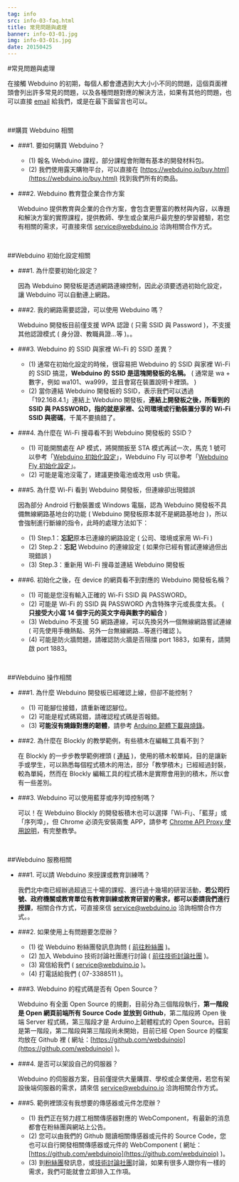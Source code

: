 ```yaml
---
tag: info
src: info-03-faq.html
title: 常見問題與處理
banner: info-03-01.jpg
img: info-03-01s.jpg
date: 20150425
---
```


<!-- @@master  = ../../_layout.html-->

<!-- @@block  =  meta-->

<title>常見問題與處理 :::: Webduino = Web × Arduino</title>

<meta name="description" content="在接觸 Webduino 的初期，每個人都會遭遇到大大小小不同的問題，這個頁面裡頭會列出許多常見的問題，以及各種問題對應的解決方法，如果有其他的問題，也可以直接 email 給我們。">

<meta itemprop="description" content="在接觸 Webduino 的初期，每個人都會遭遇到大大小小不同的問題，這個頁面裡頭會列出許多常見的問題，以及各種問題對應的解決方法，如果有其他的問題，也可以直接 email 給我們。">

<meta property="og:description" content="在接觸 Webduino 的初期，每個人都會遭遇到大大小小不同的問題，這個頁面裡頭會列出許多常見的問題，以及各種問題對應的解決方法，如果有其他的問題，也可以直接 email 給我們。">

<meta property="og:title" content="Webduino 常見問題與處理" >

<meta property="og:url" content="https://webduino.io/tutorials/info-03-faq.html">

<meta property="og:image" content="https://webduino.io/img/tutorials/info-03-01s.jpg">

<meta itemprop="image" content="https://webduino.io/img/tutorials/info-03-01s.jpg">

<include src="../_include-tutorials.html"></include>

<!-- @@close-->

<!-- @@block  =  preAndNext-->

<include src="../_include-tutorials-content.html"></include>

<!-- @@close-->



<!-- @@block  =  tutorials-->

#常見問題與處理

在接觸 Webduino 的初期，每個人都會遭遇到大大小小不同的問題，這個頁面裡頭會列出許多常見的問題，以及各種問題對應的解決方法，如果有其他的問題，也可以直接 [email](mailto:service@webduino.io) 給我們，或是在最下面留言也可以。

<br/>

##購買 Webduino 相關

- ###1. 要如何購買 Webduino？

	- (1) 報名 Webduino 課程，部分課程會附贈有基本的開發材料包。
	- (2) 我們使用露天購物平台，可以直接在 [https://webduino.io/buy.html](https://webduino.io/buy.html) 找到我們所有的商品。

- ###2. Webduino 教育暨企業合作方案

	Webduino 提供教育與企業的合作方案，會包含更豐富的教材與內容，以專題和解決方案的實際課程，提供教師、學生或企業用戶最完整的學習體驗，若您有相關的需求，可直接來信 [service@webduino.io](mailto:service@webduino.io) 洽詢相關合作方式。

<br/>

##Webduino 初始化設定相關

- ###1. 為什麼要初始化設定？

	因為 Webduino 開發板是透過網路連線控制，因此必須要透過初始化設定，讓 Webduino 可以自動連上網路。

- ###2. 我的網路需要認證，可以使用 Webduino 嗎？

	Webduino 開發板目前僅支援 WPA 認證 ( 只需 SSID 與 Password )，不支援其他認證模式 ( 身分證、教職員證...等 )。。

- ###3. Webduino 的 SSID 與家裡 Wi-Fi 的 SSID 差異？

	- (1) 通常在初始化設定的時候，很容易把 Webduino 的 SSID 與家裡 Wi-Fi 的 SSID 搞混，**Webduino 的 SSID 是這塊開發板的名稱。** ( 通常是 wa + 數字，例如 wa101、wa999，並且會寫在裝置說明卡裡頭。 )
	- (2) 當你連結 Webduino 開發板的 SSID，表示我們可以透過「192.168.4.1」連結上 Webduino 開發板，**連結上開發板之後，所看到的 SSID 與 PASSWORD，指的就是家裡、公司環境或行動裝置分享的 Wi-Fi SSID 與密碼**，千萬不要搞錯了。

- ###4. 為什麼在 Wi-Fi 搜尋看不到 Webduino 開發板的 SSID？

	- (1) 可能開關處在 AP 模式，將開關扳至 STA 模式再試一次，馬克 1 號可以參考「[Webduino 初始化設定](info-02-setup.html)」，Webduino Fly 可以參考「[Webduino Fly 初始化設定](info-04-uno-setup.html)」。
	- (2) 可能是電池沒電了，建議更換電池或改用 usb 供電。

- ###5. 為什麼 Wi-Fi 看到 Webduino 開發板，但連線卻出現錯誤

	因為部分 Android 行動裝置或 Windows 電腦，認為 Webduino 開發板不具備無線網路基地台的功能 ( Webduino 開發板原本就不是網路基地台 )，所以會強制進行斷線的指令，此時的處理方法如下：

	- (1) Step.1：**忘記**原本已連線的網路設定 ( 公司、環境或家用 Wi-Fi )
	- (2) Step.2：**忘記** Webduino 的連線設定 ( 如果你已經有嘗試連線過但出現錯誤 )
	- (3) Step.3：重新用 Wi-Fi 搜尋並連結 Webduino 開發板

- ###6. 初始化之後，在 device 的網頁看不到對應的 Webduino 開發板名稱？

	- (1) 可能是您沒有輸入正確的 Wi-Fi SSID 與 PASSWORD。
	- (2) 可能是 Wi-Fi 的 SSID 與 PASSWORD 內含特殊字元或長度太長。 ( **只接受大小寫 14 個字元的英文字母與數字的組合** )
	- (3) Webduino 不支援 5G 網路連線，可以先換另外一個無線網路嘗試連線 ( 可先使用手機熱點、另外一台無線網路...等進行確認 )。
	- (4) 可能是防火牆問題，請確認防火牆是否阻擋 port 1883，如果有，請開啟 port 1883。

<br/>

##Webduino 操作相關

- ###1. 為什麼 Webduino 開發板已經確認上線，但卻不能控制？

	- (1) 可能腳位接錯，請重新確認腳位。
	- (2) 可能是程式碼寫錯，請確認程式碼是否報錯。
	- (3) **可能沒有燒錄對應的韌體**，請參考 [Arduino 韌體下載與燒錄](info-07-arduino-ino.html)。

- ###2. 為什麼在 Blockly 的教學範例，有些積木在編輯工具看不到？

	在 Blockly 的一步步教學範例裡頭 ( [連結](https://blockly.webduino.io/index-tutorials.html) )，使用的積木較單純，目的是讓新手或學生，可以熟悉每個程式積木的用法，部分「教學積木」已經經過封裝，較為單純，然而在 Blockly 編輯工具的程式積木是實際會用到的積木，所以會有一些差別。

- ###3. Webduino 可以使用藍芽或序列埠控制嗎？

	可以！在 Webduino Blockly 的開發板積木也可以選擇「Wi-Fi」、「藍芽」或「序列埠」，但 Chrome 必須先安裝兩隻 APP，請參考 [Chrome API Proxy 使用說明](info-05-chrome-api-proxy.html)，有完整教學。

<br/>

##Webduino 服務相關

- ###1. 可以請 Webduino 來授課或教育訓練嗎？

	我們北中南已經辦過超過三十場的課程、進行過十幾場的研習活動，**若公司行號、政府機關或教育單位有教育訓練或教育研習的需求，都可以委請我們進行授課**，相關合作方式，可直接來信 [service@webduino.io](mailto:service@webduino.io) 洽詢相關合作方式。。

- ###2. 如果使用上有問題要怎麼辦？

	- (1) 從 Webduino 粉絲團發訊息詢問 ( [前往粉絲團](https://www.facebook.com/webduino/) )。
	- (2) 加入 Webduino 技術討論社團進行討論 ( [前往技術討論社團](https://www.facebook.com/groups/797598203642584) )。
	- (3) 寫信給我們 ( [service@webduino.io](mailto:service@webduino.io) )。
	- (4) 打電話給我們 ( 07-3388511 )。

- ###3. Webduino 的程式碼是否有 Open Source？

	Webduino 有全面 Open Source 的規劃，目前分為三個階段執行，**第一階段是 Open 網頁前端所有 Source Code 並放到 Github**，第二階段將 Open 後端 Server 程式碼，第三階段才是 Arduino上韌體程式的 Open Source。目前是第一階段，第二階段與第三階段尚未開始，目前已經 Open Source 的檔案均放在 Github 裡 ( 網址：[https://github.com/webduinoio](https://github.com/webduinoio) )。

- ###4. 是否可以架設自己的伺服器？

	Webduino 的伺服器方案，目前僅提供大量購買、學校或企業使用，若您有架設後端伺服器的需求，請來信 [service@webduino.io](mailto:service@webduino.io) 洽詢相關合作方式。

- ###5. 範例裡頭沒有我想要的傳感器或元件怎麼辦？

	- (1) 我們正在努力趕工相關傳感器對應的 WebComponent，有最新的消息都會在粉絲團與網站上公告。
	- (2) 您可以由我們的 Github 閱讀相關傳感器或元件的 Source Code，您也可以自行開發相關傳感器或元件的 WebComponent ( 網址：[https://github.com/webduinoio](https://github.com/webduinoio) )。
	- (3) 到[粉絲團](https://www.facebook.com/webduino/)發訊息，或[技術討論社團](https://www.facebook.com/groups/797598203642584)討論，如果有很多人跟你有一樣的需求，我們可能就會立即排入工作項。



<!-- @@close-->
